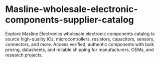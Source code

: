 # Masline-wholesale-electronic-components-supplier-catalog
Explore Masline Electronics wholesale electronic components catalog to source high-quality ICs, microcontrollers, resistors, capacitors, sensors, connectors, and more. Access verified, authentic components with bulk pricing, datasheets, and reliable shipping for manufacturers, OEMs, and research projects.
